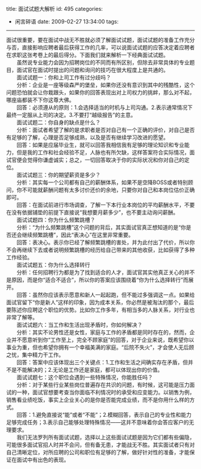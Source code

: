 title: 面试试题大解析
id: 495
categories:
  - 闲言碎语
date: 2009-02-27 13:34:00
tags:
---

面试很重要，要在面试中战无不胜就必须了解面试试题，面试试题的准备工作充分与否，直接影响应聘者最后获得工作的几率，可以说面试试题的应答决定着应聘者在求职这张考卷上的最后得分。下面我们就来解析一下经典面试试题。
</br>　　虽然说专业能力会因为招聘岗位的不同而有所区别，但除去非常具体的专业题目，面试官在面试时提出的问题和询问的技巧在很大程度上是共通的。
</br>　　面试试题一：你和上司工作有过分歧吗？
</br>　　分析：企业是一座等级森严的堡垒，如果你还没有意识到其中的残酷性，这个问题恐怕就会让你栽跟头，如果你的回答表现出对上司权力的挑衅，那么对不起，哪座庙都装不下你这尊大佛。
</br>　　回答：必须遵从的原则：1.会选择适当的时机与上司沟通。2.表示通常情况下最终一定服从上司的决定。3.不要打“越级报告”的主意。
</br>　　面试试题二：你自身的缺点是什么？
</br>　　分析：面试者希望了解的是求职者是否对自己有一个正确的评价，对自己是否有足够的了解，心理是否足够成熟，以及是否有继续学习改进的愿望。
</br>　　回答：如果是应届毕业生，就可以回答我相信我有足够的理论知识和专业能力，但是我的工作和社会经验不足，人脉也有所欠缺，这样答案符合实际情况，面试官便会觉得你谦虚诚实；总之，一切回答取决于你的实际状况和你对自己的定位。
</br>　　面试试题三：你的期望薪资是多少？
</br>　　分析：其实每一个公司都有自己的薪酬体系，如果不是空降BOSS或者特别顾问，你不可能就薪酬问题有太多讨价还价的余地，只要你对自己和本岗位估价正确即可。
</br>　　回答：在面试前进行市场调查，了解一下本行业本岗位的平均薪酬水平，不要在没有依据铺垫的前提下直接说“我想要月薪多少”，也不要主动询问薪酬。
</br>　　面试试题四：你为什么频繁跳槽？
</br>　　分析：“为什么频繁跳槽”这个问题的背后，其实面试官真正想知道的是“你是否还会继续频繁跳槽”，因此“表决心”在这里非常重要。
</br>　　回答：表决心。表示你已经了解频繁跳槽的害处，并为此付出了代价，所以你不会再继续下去或者说明频繁跳槽的经历给自己带来的其他收获，比如获得了多种工作经验。
</br>　　面试试题五：你为什么选择转行
</br>　　分析：任何招聘行为都是为了找到适合的人才，面试官其实他真正关心的并不是原因，而是你“适合不适合”，所以你的答案应该围绕着“你为什么选择转行”而展开。
</br>　　回答：虽然你应该表示愿意和新人一起起跑，但不能过多强调这一点。如果给面试官留下“你是新人”这样的印象，因为成本关系，你必然是被淘汰的那个，最后要陈述你应聘这个职位的优势。比如你工作多年，有相当多的人脉关系，对行业也非常了解等。
</br>　　面试试题六：当工作和生活出现矛盾时，你如何解决？
</br>　　分析：其实不论男性还是女性，家庭与工作的矛盾都是同时存在的，然而，企业并不愿意听到你“工作至上，完全不顾家庭”的回答，对于企业来说，既希望你以事业为重，但也希望你拥有一个幸福美满的家庭。“后院不失火”，才会使人无后顾之忧，集中精力干工作。
</br>　　回答：答案中应该体现出三个关键点：1.工作和生活之间确实存在矛盾，但并不是不能解决的；2.无论是工作还是家庭，都可以体现出你的价值。
</br>　　面试试题七：这个职位会遇到一些特殊情况，你能胜任吗？
</br>　　分析：对于某些行业某些岗位普遍存在共识的问题，有时候，这可能是压力面试的一种，面试官想要考查当你面临不利情况时的承受和应变能力。以销售为例，销售看业绩吃饭，事实上企业关心的是你是否能完成业绩，而不是你用什么样的方式。
</br>　　回答：1.避免直接说“能”或者“不能”；2.模糊回答，表示自己的专业性和能力足够完成任务；3.表示自己能够处理特殊情况——这并不意味着你会答应客户的无理要求。
</br>　　我们无法罗列所有面试试题，选择以上这些面试试题是因为它们都有些偏隐，可能很多面试官招人时并不会问，但有备无患，才能战无不胜。其实面试者只有对自己清晰定位，对所应聘的公司和职位有足够的了解，做好针对性的准备，才能保证在面试中有出色的表现。